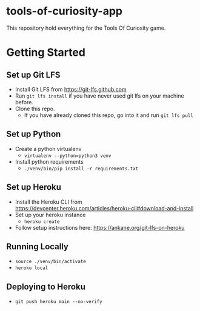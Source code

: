 # tools-of-curiosity-app
This repository hold everything for the Tools Of Curiosity game.

# Getting Started

## Set up Git LFS
* Install Git LFS from https://git-lfs.github.com
* Run `git lfs install` if you have never used git lfs on your machine before.
* Clone this repo. 
    * If you have already cloned this repo, go into it and run `git lfs pull`

## Set up Python
* Create a python virtualenv
    * `virtualenv --python=python3 venv`
* Install python requirements
    * `./venv/bin/pip install -r requirements.txt`

## Set up Heroku
* Install the Heroku CLI from https://devcenter.heroku.com/articles/heroku-cli#download-and-install
* Set up your heroku instance
    * `heroku create`
* Follow setup instructions here: https://ankane.org/git-lfs-on-heroku

## Running Locally
* `source ./venv/bin/activate`
* `heroku local` 

## Deploying to Heroku
* `git push heroku main --no-verify`
